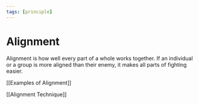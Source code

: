 ```yaml
---
tags: [principle]
---
```


# Alignment

Alignment is how well every part of a whole works together. If an individual or a group is more aligned than their enemy, it makes all parts of fighting easier.

[[Examples of Alignment]]

[[Alignment Technique]]
